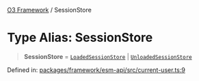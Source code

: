 [O3 Framework](../API.md) / SessionStore

# Type Alias: SessionStore

> **SessionStore** = [`LoadedSessionStore`](LoadedSessionStore.md) \| [`UnloadedSessionStore`](UnloadedSessionStore.md)

Defined in: [packages/framework/esm-api/src/current-user.ts:9](https://github.com/habeshabro/openmrs-esm-core/blob/main/packages/framework/esm-api/src/current-user.ts#L9)

